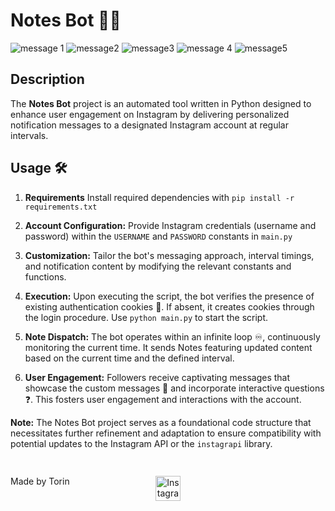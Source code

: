 # Notes Bot 🤖📝
![message 1](https://github.com/user-attachments/assets/0648857f-ed2a-4555-bd43-4fc975aa52a4)
![message2](https://github.com/user-attachments/assets/2ffbeb1a-2fde-4bac-b2b7-93885ac96b36)
![message3](https://github.com/user-attachments/assets/f5e6d9f9-cca4-44e0-bb63-0cbb1224f8b6)
![message 4](https://github.com/user-attachments/assets/87c38092-68d4-457d-a965-9988e9012ff2)
![message5](https://github.com/user-attachments/assets/bfad4fea-e2f8-4474-a529-3bbd0e91e0e3)

## Description

The **Notes Bot** project is an automated tool written in Python designed to enhance user engagement on Instagram by delivering personalized notification messages to a designated Instagram account at regular intervals.

## Usage 🛠️

1. **Requirements** Install required dependencies with `pip install -r requirements.txt`

2. **Account Configuration:** Provide Instagram credentials (username and password) within the `USERNAME` and `PASSWORD` constants in `main.py`

3. **Customization:** Tailor the bot's messaging approach, interval timings, and notification content by modifying the relevant constants and functions.

4. **Execution:** Upon executing the script, the bot verifies the presence of existing authentication cookies 🍪. If absent, it creates cookies through the login procedure.  Use `python main.py` to start the script.
    
5. **Note Dispatch:** The bot operates within an infinite loop ♾️, continuously monitoring the current time. It sends Notes featuring updated content based on the current time and the defined interval.

6. **User Engagement:** Followers receive captivating messages that showcase the custom messages 💬 and incorporate interactive questions ❓. This fosters user engagement and interactions with the account.

**Note:** The Notes Bot project serves as a foundational code structure that necessitates further refinement and adaptation to ensure compatibility with potential updates to the Instagram API or the `instagrapi` library.

##

<footer>
<p style="float:left; width: 20%;">
Made by Torin
</p>
<p style="float:left; width: 60%; text-align:center;">
<a rel="license" href="https://www.instagram.com/securedbyte/"> <img alt="Instagram" style="border-width:2; width:40px;" src="https://upload.wikimedia.org/wikipedia/commons/thumb/a/a5/Instagram_icon.png/2048px-Instagram_icon.png" /></a>
</p>
</footer>

